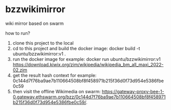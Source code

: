 # bzzwikimirror
wiki mirror based on swarm

how to run?

1. clone this project to the local
2. cd to this project and build the docker image: docker build -t ubuntu/bzzwikimirror:v1 . 
3. run the docker image for example: docker run ubuntu/bzzwikimirror:v1 https://download.kiwix.org/zim/wikipedia/wikipedia_bm_all_maxi_2022-02.zim 
4. get the result hash context for example: 0c144d7f76ba9ae7b110664508bf8f458971b215f36d0f73d954e5386fbe0c59
5. then visit the offline Wikimedia on swarm: https://gateway-proxy-bee-1-0.gateway.ethswarm.org/bzz/0c144d7f76ba9ae7b110664508bf8f458971b215f36d0f73d954e5386fbe0c59/.
